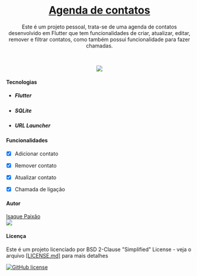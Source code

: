 <h1 align="center"><u> Agenda de contatos </u></h1>

<p align="center"> Este é um projeto pessoal, trata-se de uma agenda de contatos desenvolvido em Flutter que tem funcionalidades de criar, atualizar, editar, remover e filtrar contatos, como também possui funcionalidade para fazer chamadas. </p>

<br>
<p align="center">
  <img src="agenda/lib/gif/projeto.gif">
</p>

<h4>Tecnologias</h4>

<ul>
  <li><h5 href="https://flutter.dev/">Flutter</h5></li>
  <li><h5 href="https://pub.dev/packages/sqflite">SQLite</h5></li>
  <li><h5 href="https://pub.dev/packages/url_launcher">URL Launcher</h5></li>
</ul>

<h4>Funcionalidades</h4>

- [x] Adicionar contato
- [x] Remover contato
- [x] Atualizar contato
- [x] Chamada de ligação



<h4>Autor</h4>
<a href="https://www.linkedin.com/in/isaque-paixao/">Isaque Paixão</a>
<br>
<img src="https://img.shields.io/badge/Linkedin-Isaque%20Paix%C3%A3o-0000CD" href="https://www.linkedin.com/in/isaque-paixao/">


<h4>Licença</h4>
<p>Este é um projeto licenciado por BSD 2-Clause "Simplified" License - veja o arquivo <a href="https://github.com/Ispx/Agenda-de-contatos/blob/master/LICENSE">[LICENSE.md]</a> para mais detalhes</p>
<a href="https://github.com/Ispx/Agenda-de-contatos/blob/master/LICENSE"><img alt="GitHub license" src="https://img.shields.io/github/license/Ispx/Agenda-de-contatos?color=0000CD"></a>
